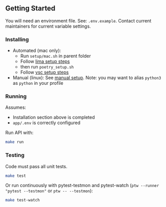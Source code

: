 ## Getting Started

You will need an environment file. See: `.env.example`. Contact current maintainers for current variable settings.

### Installing

- Automated (mac only):
  - Run `setup/mac.sh` in parent folder
  - Follow [lima setup steps](../setup/LIMA.md)
  - then run `poetry_setup.sh`
  - Follow [vsc setup steps](../setup/VSC.md)
- Manual (linux): See [manual setup](../docs/MANUAL_SETUP.md).
  Note: you may want to alias `python3` as `python` in your profile

### Running

Assumes:

- Installation section above is completed
- `app/.env` is correctly configured

Run API with:

```bash
make run
```

### Testing

Code must pass all unit tests.

```bash
make test
```

Or run continuously with pytest-testmon and pytest-watch (`ptw --runner "pytest --testmon"` or `ptw -- --testmon`):

```bash
make test-watch
```
